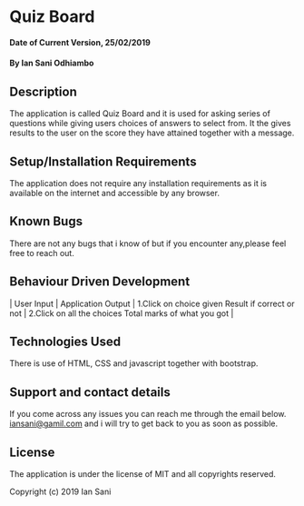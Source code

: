 # Quiz Board

#### Date of  Current Version, 25/02/2019

#### By Ian Sani Odhiambo

## Description

The application is called Quiz Board and it is used for asking series of questions while giving users choices of answers to select from. It the gives results to the user on the score they have attained together with a message.

## Setup/Installation Requirements

The application does not require any installation requirements as it is available on the internet and accessible by any browser.

## Known Bugs
There are not any bugs that i know of but if you encounter any,please feel free to reach out.

## Behaviour Driven Development

| User Input                 | Application Output         |
 1.Click on choice given     Result if correct or not   |
 2.Click on all the choices  Total marks of what you got |

## Technologies Used
There is use of HTML, CSS and javascript together with bootstrap.

## Support and contact details
If you come across any issues you can reach me through the email below.
iansani@gamil.com and i will try to get back to you as soon as possible.

## License
The application is under the license of MIT and all copyrights reserved.

Copyright (c) 2019 Ian Sani
